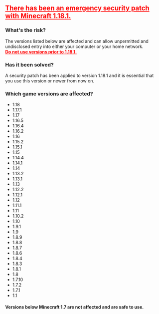 ## <span style="color:red"><u>There has been an emergency security patch with Minecraft 1.18.1.</u></span>

### What's the risk?
The versions listed below are affected and can allow unpermitted and undisclosed entry into either your computer or your home network.  
<span style="color:red"><u><strong>Do not use versions prior to 1.18.1.</strong></u></span>
### Has it been solved?
A security patch has been applied to version 1.18.1 and it is essential that you use this version or newer from now on.

### Which game versions are affected?
- 1.18
- 1.17.1
- 1.17
- 1.16.5
- 1.16.4
- 1.16.2
- 1.16
- 1.15.2
- 1.15.1
- 1.15
- 1.14.4
- 1.14.1
- 1.14
- 1.13.2
- 1.13.1
- 1.13
- 1.12.2
- 1.12.1
- 1.12
- 1.11.1
- 1.11
- 1.10.2
- 1.10
- 1.9.1
- 1.9
- 1.8.9
- 1.8.8
- 1.8.7
- 1.8.6
- 1.8.4
- 1.8.3
- 1.8.1
- 1.8
- 1.7.10
- 1.7.2
- 1.7.1
- 1.1

#### Versions below Minecraft 1.7 are not affected and are safe to use. 
